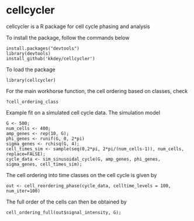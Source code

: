 # cellcycler

cellcycler is a R package for cell cycle phasing and analysis

To install the package, follow the commands below 

```
install.packages("devtools")
library(devtools)
install_github('kkdey/cellcycler')
```

To load the package

```
library(cellcycler)
```
For the main workhorse function, the cell ordering based on classes, check

```
?cell_ordering_class
```

Example fit on a simulated cell cycle data. The simulation model

```
G <- 500;
num_cells <- 400;
amp_genes <- rep(10, G);
phi_genes <- runif(G, 0, 2*pi)
sigma_genes <- rchisq(G, 4);
cell_times_sim <- sample(seq(0,2*pi, 2*pi/(num_cells-1)), num_cells, replace=FALSE);
cycle_data <- sim_sinusoidal_cycle(G, amp_genes, phi_genes, sigma_genes, cell_times_sim);
```

The cell ordering into time classes on the cell cycle is given by 

```
out <- cell_reordering_phase(cycle_data, celltime_levels = 100, num_iter=100)
```

The full order of the cells can then be obtained by 

```
cell_ordering_full(out$signal_intensity, G);
```


